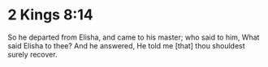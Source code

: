 # 2 Kings 8:14

So he departed from Elisha, and came to his master; who said to him, What said Elisha to thee? And he answered, He told me [that] thou shouldest surely recover.
